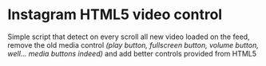 # Instagram HTML5 video control

Simple script that detect 
on every scroll all new video loaded on the feed,
remove the old media control _(play button, fullscreen button, volume button, well... media buttons indeed)_
and add better controls provided from HTML5
